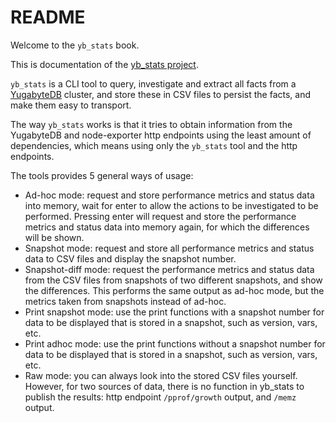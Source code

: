 # README

Welcome to the `yb_stats` book.

This is documentation of the [yb_stats project](https://github.com/fritshoogland-yugabyte/yb_stats.git). 

`yb_stats` is a CLI tool to query, investigate and extract all facts from a [YugabyteDB](https://github.com/yugabyte/yugabyte-db.git) cluster, and store these in CSV files to persist the facts, and make them easy to transport.

The way `yb_stats` works is that it tries to obtain information from the YugabyteDB and node-exporter http endpoints using the least amount of dependencies, which means using only the `yb_stats` tool and the http endpoints.

The tools provides 5 general ways of usage:
- Ad-hoc mode: request and store performance metrics and status data into memory, wait for enter to allow the actions to be investigated to be performed. Pressing enter will request and store the performance metrics and status data into memory again, for which the differences will be shown.
- Snapshot mode: request and store all performance metrics and status data to CSV files and display the snapshot number.
- Snapshot-diff mode: request the performance metrics and status data from the CSV files from snapshots of two different snapshots, and show the differences. This performs the same output as ad-hoc mode, but the metrics taken from snapshots instead of ad-hoc.
- Print snapshot mode: use the print functions with a snapshot number for data to be displayed that is stored in a snapshot, such as version, vars, etc. 
- Print adhoc mode: use the print functions without a snapshot number for data to be displayed that is stored in a snapshot, such as version, vars, etc. 
- Raw mode: you can always look into the stored CSV files yourself. However, for two sources of data, there is no function in yb_stats to publish the results: http endpoint `/pprof/growth` output, and `/memz` output.
